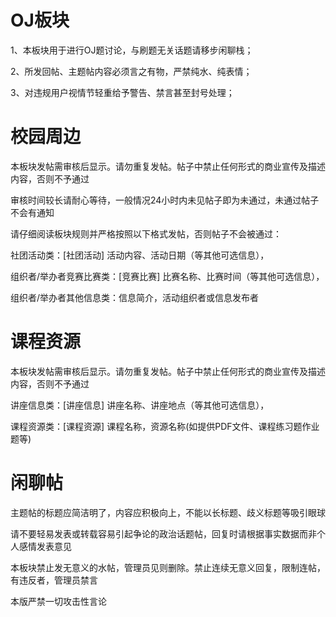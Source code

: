 



# OJ板块

1、本板块用于进行OJ题讨论，与刷题无关话题请移步闲聊栈；

2、所发回帖、主题帖内容必须言之有物，严禁纯水、纯表情；

3、对违规用户视情节轻重给予警告、禁言甚至封号处理；



# 校园周边

本板块发帖需审核后显示。请勿重复发帖。帖子中禁止任何形式的商业宣传及描述内容，否则不予通过

审核时间较长请耐心等待，一般情况24小时内未见帖子即为未通过，未通过帖子不会有通知

请仔细阅读板块规则并严格按照以下格式发帖，否则帖子不会被通过：

社团活动类：[社团活动] 活动内容、活动日期（等其他可选信息），

组织者/举办者竞赛比赛类：[竞赛比赛] 比赛名称、比赛时间（等其他可选信息），

组织者/举办者其他信息类：信息简介，活动组织者或信息发布者





# 课程资源

本板块发帖需审核后显示。请勿重复发帖。帖子中禁止任何形式的商业宣传及描述内容，否则不予通过

讲座信息类：[讲座信息] 讲座名称、讲座地点（等其他可选信息），

课程资源类：[课程资源] 课程名称，资源名称(如提供PDF文件、课程练习题作业题等)



# 闲聊帖

主题帖的标题应简洁明了，内容应积极向上，不能以长标题、歧义标题等吸引眼球

请不要轻易发表或转载容易引起争论的政治话题帖，回复时请根据事实数据而非个人感情发表意见

本板块禁止发无意义的水帖，管理员见则删除。禁止连续无意义回复，限制连帖，有违反者，管理员禁言

本版严禁一切攻击性言论